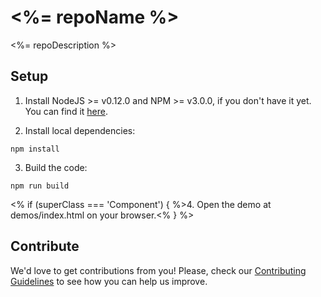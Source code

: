 # <%= repoName %>

<%= repoDescription %>

## Setup

1. Install NodeJS >= v0.12.0 and NPM >= v3.0.0, if you don't have it yet. You
can find it [here](https://nodejs.org).

2. Install local dependencies:

  ```
  npm install
  ```

3. Build the code:

  ```
  npm run build
  ```

<% if (superClass === 'Component') { %>4. Open the demo at demos/index.html on your browser.<% } %>

## Contribute

We'd love to get contributions from you! Please, check our [Contributing Guidelines](CONTRIBUTING.md) to see how you can help us improve.

